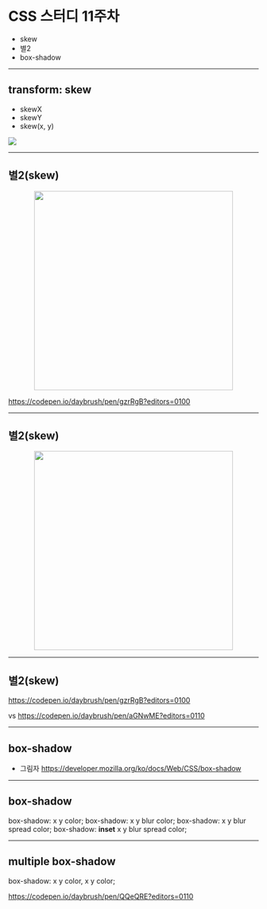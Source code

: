 # CSS 스터디 11주차
* skew
* 별2
* box-shadow

---
## transform: skew
* skewX
* skewY
* skew(x, y)
<img src="http://cfile2.uf.tistory.com/image/213A4A42568F22D7204D83">

---
## 별2(skew)

<p align="middle"><img src="/Users/user/Desktop/스크린샷%202018-04-24%20오후%209.41.57.png" width="400" /></p>


https://codepen.io/daybrush/pen/gzrRgB?editors=0100


---
## 별2(skew)


<p align="middle"><img src="/Users/user/Desktop/스크린샷%202018-04-24%20오후%209.45.57.png" width="400" /></p>


---
## 별2(skew)

https://codepen.io/daybrush/pen/gzrRgB?editors=0100


vs
https://codepen.io/daybrush/pen/aGNwME?editors=0110



---
## box-shadow

* 그림자
https://developer.mozilla.org/ko/docs/Web/CSS/box-shadow


---

## box-shadow

box-shadow: x y color;
box-shadow: x y blur color;
box-shadow: x y blur spread color;
box-shadow: **inset** x y blur spread color;

---
## multiple box-shadow

box-shadow: x y color, x y color;


https://codepen.io/daybrush/pen/QQeQRE?editors=0110